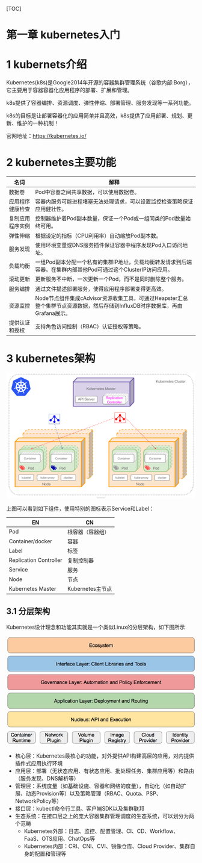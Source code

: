 [TOC]



# 第一章 kubernetes入门

# 1  kubernets介绍
Kubernetes(k8s)是Google2014年开源的容器集群管理系统（谷歌内部:Borg），它主要用于容器容器化应用程序的部署、扩展和管理。

k8s提供了容器编排、资源调度、弹性伸缩、部署管理、服务发现等一系列功能。

k8s的目标是让部署容器化的应用简单并且高效，k8s提供了应用部署、规划、更新、维护的一种机制！

官网地址：<https://kubernetes.io/>



# 2 kubernetes主要功能

| 名词             | 解释                                                         |
| ---------------- | ------------------------------------------------------------ |
| 数据卷           | Pod中容器之间共享数据，可以使用数据卷。                      |
| 应用程序健康检查 | 容器内服务可能进程堵塞无法处理请求，可以设置监控检查策略保证应用健壮性。 |
| 复制应用程序实例 | 控制器维护着Pod副本数量，保证一个Pod或一组同类的Pod数量始终可用。 |
| 弹性伸缩         | 根据设定的指标（CPU利用率）自动缩放Pod副本数。               |
| 服务发现         | 使用环境变量或DNS服务插件保证容器中程序发现Pod入口访问地址。 |
| 负载均衡         | 一组Pod副本分配一个私有的集群IP地址，负载均衡转发请求到后端容器。在集群内部其他Pod可通过这个ClusterIP访问应用。 |
| 滚动更新         | 更新服务不中断，一次更新一个Pod，而不是同时删除整个服务。    |
| 服务编排         | 通过文件描述部署服务，使得应用程序部署变得更高效。           |
| 资源监控         | Node节点组件集成cAdvisor资源收集工具，可通过Heapster汇总整个集群节点资源数据，然后存储到InfluxDB时序数据库，再由Grafana展示。 |
| 提供认证和授权   | 支持角色访问控制（RBAC）认证授权等策略。                     |





# 3 kubernetes架构

![1584154194567](assets/1584154194567.png)

上图可以看到如下组件，使用特别的图标表示Service和Label：

| EN                     | CN               |
| ---------------------- | ---------------- |
| Pod                    | 根容器（容器组） |
| Container/docker       | 容器             |
| Label                  | 标签             |
| Replication Controller | 复制控制器       |
| Service                | 服务             |
| Node                   | 节点             |
| Kubernetes Master      | Kubernetes主节点 |



## 3.1 分层架构

Kubernetes设计理念和功能其实就是一个类似Linux的分层架构，如下图所示

![14937095836427](assets/14937095836427.jpg)

- 核心层：Kubernetes最核心的功能，对外提供API构建高层的应用，对内提供插件式应用执行环境
- 应用层：部署（无状态应用、有状态应用、批处理任务、集群应用等）和路由（服务发现、DNS解析等）
- 管理层：系统度量（如基础设施、容器和网络的度量），自动化（如自动扩展、动态Provision等）以及策略管理（RBAC、Quota、PSP、NetworkPolicy等）
- 接口层：kubectl命令行工具、客户端SDK以及集群联邦
- 生态系统：在接口层之上的庞大容器集群管理调度的生态系统，可以划分为两个范畴
  - Kubernetes外部：日志、监控、配置管理、CI、CD、Workflow、FaaS、OTS应用、ChatOps等
  - Kubernetes内部：CRI、CNI、CVI、镜像仓库、Cloud Provider、集群自身的配置和管理等




